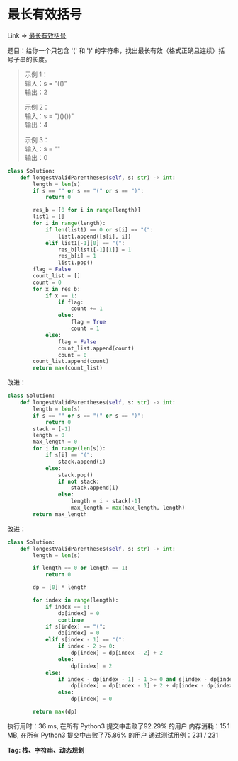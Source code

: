 # 最长有效括号

Link => [最长有效括号](https://leetcode-cn.com/problems/longest-valid-parentheses/)

题目：给你一个只包含 '(' 和 ')' 的字符串，找出最长有效（格式正确且连续）括号子串的长度。

> 示例 1：<br />
> 输入：s = "(()"<br />
> 输出：2<br />
> 
> 示例 2：<br />
> 输入：s = ")()())"<br />
> 输出：4<br />
> 
> 示例 3：<br />
> 输入：s = ""<br />
> 输出：0<br />

```python
class Solution:
    def longestValidParentheses(self, s: str) -> int:
        length = len(s)
        if s == "" or s == "(" or s == ")":
            return 0

        res_b = [0 for i in range(length)]
        list1 = []
        for i in range(length):
            if len(list1) == 0 or s[i] == "(":
                list1.append([s[i], i])
            elif list1[-1][0] == "(":
                res_b[list1[-1][1]] = 1
                res_b[i] = 1
                list1.pop()
        flag = False
        count_list = []
        count = 0
        for x in res_b:
            if x == 1:
                if flag:
                    count += 1
                else:
                    flag = True
                    count = 1
            else:
                flag = False
                count_list.append(count)
                count = 0
        count_list.append(count)
        return max(count_list)
```
改进：
```python
class Solution:
    def longestValidParentheses(self, s: str) -> int:
        length = len(s)
        if s == "" or s == "(" or s == ")":
            return 0
        stack = [-1]
        length = 0
        max_length = 0
        for i in range(len(s)):
            if s[i] == "(":
                stack.append(i)
            else:
                stack.pop()
                if not stack:
                    stack.append(i)
                else:
                    length = i - stack[-1]
                    max_length = max(max_length, length)
        return max_length
```
改进：
```python
class Solution:
    def longestValidParentheses(self, s: str) -> int:
        length = len(s)

        if length == 0 or length == 1:
            return 0

        dp = [0] * length

        for index in range(length):
            if index == 0:
                dp[index] = 0
                continue
            if s[index] == "(":
                dp[index] = 0
            elif s[index - 1] == "(":
                if index - 2 >= 0:
                    dp[index] = dp[index - 2] + 2
                else:
                    dp[index] = 2
            else:
                if index - dp[index - 1] - 1 >= 0 and s[index - dp[index - 1] - 1] == "(":
                    dp[index] = dp[index - 1] + 2 + dp[index - dp[index - 1] - 2]
                else:
                    dp[index] = 0

        return max(dp)
```
执行用时：36 ms, 在所有 Python3 提交中击败了92.29% 的用户
内存消耗：15.1 MB, 在所有 Python3 提交中击败了75.86% 的用户
通过测试用例：231 / 231

**Tag: 栈、字符串、动态规划**

